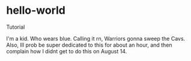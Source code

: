 # hello-world
Tutorial


I'm a kid. Who wears blue. Calling it rn, Warriors gonna sweep the Cavs. Also, Ill prob be super dedicated to this for about an hour, and then complain how I didnt get to do this on August 14. 
